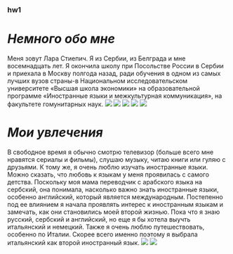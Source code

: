 ### hw1 ###
# *Немного обо мне* #
Меня зовут Лара Cтиепич. Я из Сербии, из Белграда и мне восемнадцать лет. Я окончила школу при Посольстве России в Сербии и приехала в Москву полгода назад, ради обучения в одном из самых лучших вузов страны-в Национальном исследовательском университете «Высшая школа экономики» на образовательной программе «Иностранные языки и межкультурная коммуникация», на факультете гомунитарных наук. 
![](https://lonelyplanetwp.imgix.net/2017/09/Belgrade-Knez-Mihailova-street-af958c3aa30c.jpg?crop=entropy&fit=crop&h=421&sharp=10&vib=20&w=748) ![](http://nomadcapitalist.com/wp-content/uploads/2017/08/Belgrade-Featured.jpg) ![](http://www.shkolaserb.ru/kontent/stranicy/shkola/shkola2015.jpg) ![](https://www.delfin-tour.ru/ai/html/92/images/0/12.jpg) ![](https://moscow.hse.ru/data/2017/07/03/1171253097/20170614_1034-Pano.jpg) 
# *Мои увлечения* #
В свободное время я обычно смотрю телевизор (больше всего мне нравятся сериалы и фильмы), слушаю музыку, читаю книги или гуляю с друзьями. К тому же, я очень люблю изучать иностранные языки. Можно сказать, что любовь к языкам у меня проявилась с самого детства. Поскольку моя мама переводчик с арабского языка на сербский, она понимала, насколько важно знать иностранные языки, особенно английский, который является международным. Постепенно под ее влиянием я начала проявлять интерес к иностранным языкам и замечать, как они становились моей второй жизнью. Пока что я знаю русский, сербский и английский, но еще я бы хотела выучть итальянский и немецкий. Также я очень люблю путешествовать, особенно по Италии. Скорее всего именно поэтому я выбрала итальянский как второй иностранный язык.
![](http://humanities.exeter.ac.uk/media/universityofexeter/collegeofhumanities/foreign_language_centre_930.jpg) ![](https://www2.naz.edu/files/2613/9152/9631/Modern-Foreign-Languages.jpg) 
